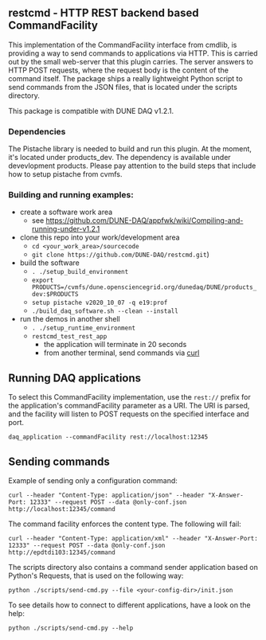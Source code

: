## restcmd - HTTP REST backend based CommandFacility
This implementation of the CommandFacility interface from cmdlib, is providing a way to send
commands to applications via HTTP. This is carried out by the small web-server that this plugin
carries. The server answers to HTTP POST requests, where the request body is the content of the
command itself. The package ships a really lightweight Python script to send commands from the
JSON files, that is located under the scripts directory.

This package is compatible with DUNE DAQ v1.2.1.

### Dependencies
The Pistache library is needed to build and run this plugin. At the moment, it's located under products_dev. 
The dependency is available under devevlopment products. Please pay attention to the build steps that include how to setup pistache from cvmfs.

### Building and running examples:

* create a software work area
  * see https://github.com/DUNE-DAQ/appfwk/wiki/Compiling-and-running-under-v1.2.1
* clone this repo into your work/development area
  * `cd <your_work_area>/sourcecode`
  * `git clone https://github.com/DUNE-DAQ/restcmd.git`)
* build the software
  * `. ./setup_build_environment`
  * `export PRODUCTS=/cvmfs/dune.opensciencegrid.org/dunedaq/DUNE/products_dev:$PRODUCTS`
  * `setup pistache v2020_10_07 -q e19:prof`
  * `./build_daq_software.sh --clean --install` 
* run the demos in another shell
  * `. ./setup_runtime_environment`
  * `restcmd_test_rest_app`
    * the application will terminate in 20 seconds
    * from another terminal, send commands via [curl](#sendcom)

## Running DAQ applications
To select this CommandFacility implementation, use the `rest://` prefix for the application's commandFacility parameter as a URI.
The URI is parsed, and the facility will listen to POST requests on the specified interface and port. 

    daq_application --commandFacility rest://localhost:12345

## <a name="sendcom"></a> Sending commands
Example of sending only a configuration command:

    curl --header "Content-Type: application/json" --header "X-Answer-Port: 12333" --request POST --data @only-conf.json http://localhost:12345/command

The command facility enforces the content type. The following will fail:

    curl --header "Content-Type: application/xml" --header "X-Answer-Port: 12333" --request POST --data @only-conf.json http://epdtdi103:12345/command

The scripts directory also contains a command sender application based on Python's Requests, that is used on the following way:

    python ./scripts/send-cmd.py --file <your-config-dir>/init.json

To see details how to connect to different applications, have a look on the help:

    python ./scripts/send-cmd.py --help
